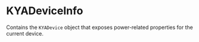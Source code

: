 # KYADeviceInfo

Contains the `KYADevice` object that exposes power-related properties for the current device.  
